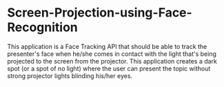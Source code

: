 # Screen-Projection-using-Face-Recognition

This application is a Face Tracking API that should be able to track the presenter's face when he/she comes in contact with the light that's being projected to the screen from the projector.
This application creates a dark spot (or a spot of no light) where the user can present the topic without strong projector lights blinding his/her eyes.
